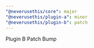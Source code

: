 ```yaml
---
"@neverusethis/core": major
"@neverusethis/plugin-a": minor
"@neverusethis/plugin-b": patch
---
```


Plugin B Patch Bump
